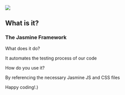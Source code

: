 <img src="https://codeinstitute.s3.amazonaws.com/fullstack/ci_logo_small.png" style="margin: 0;">

## What is it?

### The Jasmine Framework


 What does it do?

 It automates the testing process of our code


 How do you use it?

 By referencing the necessary Jasmine JS and CSS files


Happy coding!.)
